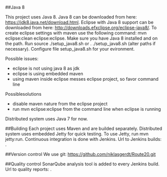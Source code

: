 
##Java 8

This project uses Java 8. Java 8 can be downloaded from here: https://jdk8.java.net/download.html. Eclipse with Java 8 support can be downloaded from here: http://downloads.efxclipse.org/eclipse-java8/. To create eclipse settings with maven use the following command: mvn eclipse:clean eclipse:eclipse. Make sure you have Java 8 installed and on the path. Run source ./setup_java8.sh or . ./setup_java8.sh (alter paths if necessary). Configure file setup_java8.sh for your evironment.

Possible issues:
- eclipse is not using java 8 as jdk
- eclipse is using embedded maven
- using maven inside eclipse messes eclipse project, so favor command line

Possiblesolutions
- disable maven nature from the eclipse project
- run mvn eclipse:eclipse from the command line when eclipse is running

Distributed system uses Java 7 for now.

##Building
Each project uses Maven and are builded separately. Distributed system uses embedded Jetty for quick testing. To use Jetty, run mvn jetty:run. Continuous integration is done with Jenkins. Url to Jenkins builds: . 

##Version control
We use git: https://github.com/niklasgerdt/Route20.git

##Quality control
SonarQube analysis tool is added to every Jenkins build. Url to quality reports: .
